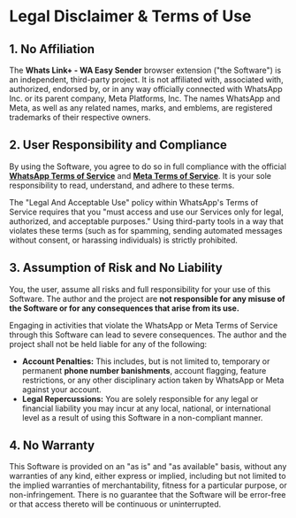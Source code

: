 # Legal Disclaimer & Terms of Use

## 1. No Affiliation

The **Whats Link+ - WA Easy Sender** browser extension ("the Software") is an independent, third-party project. It is not affiliated with, associated with, authorized, endorsed by, or in any way officially connected with WhatsApp Inc. or its parent company, Meta Platforms, Inc. The names WhatsApp and Meta, as well as any related names, marks, and emblems, are registered trademarks of their respective owners.

## 2. User Responsibility and Compliance

By using the Software, you agree to do so in full compliance with the official **[WhatsApp Terms of Service](https://www.whatsapp.com/legal/terms-of-service)** and **[Meta Terms of Service](https://www.meta.com/legal/terms/)**. It is your sole responsibility to read, understand, and adhere to these terms.

The "Legal And Acceptable Use" policy within WhatsApp's Terms of Service requires that you "must access and use our Services only for legal, authorized, and acceptable purposes." Using third-party tools in a way that violates these terms (such as for spamming, sending automated messages without consent, or harassing individuals) is strictly prohibited.

## 3. Assumption of Risk and No Liability

You, the user, assume all risks and full responsibility for your use of this Software. The author and the project are **not responsible for any misuse of the Software or for any consequences that arise from its use.**

Engaging in activities that violate the WhatsApp or Meta Terms of Service through this Software can lead to severe consequences. The author and the project shall not be held liable for any of the following:

* **Account Penalties:** This includes, but is not limited to, temporary or permanent **phone number banishments**, account flagging, feature restrictions, or any other disciplinary action taken by WhatsApp or Meta against your account.
* **Legal Repercussions:** You are solely responsible for any legal or financial liability you may incur at any local, national, or international level as a result of using this Software in a non-compliant manner.

## 4. No Warranty

This Software is provided on an "as is" and "as available" basis, without any warranties of any kind, either express or implied, including but not limited to the implied warranties of merchantability, fitness for a particular purpose, or non-infringement. There is no guarantee that the Software will be error-free or that access thereto will be continuous or uninterrupted.
